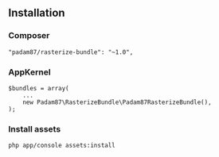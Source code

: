 ## Installation ##

### Composer ###

    "padam87/rasterize-bundle": "~1.0",

### AppKernel ###

    $bundles = array(
        ...
        new Padam87\RasterizeBundle\Padam87RasterizeBundle(),
    );

### Install assets ###

    php app/console assets:install
